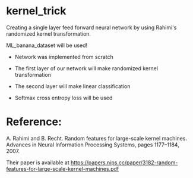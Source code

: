 # kernel_trick
Creating a single layer feed forward neural network by using Rahimi's randomized kernel transformation.


ML_banana_dataset will be used!

* Network was implemented from scratch

* The first layer of our network will make randomized kernel transformation

* The second layer will make linear classification

* Softmax cross entropy loss will be used


# Reference:

A. Rahimi and B. Recht. Random features for large-scale kernel machines. Advances in
Neural Information Processing Systems, pages 1177–1184, 2007.

Their paper is available at https://papers.nips.cc/paper/3182-random-features-for-large-scale-kernel-machines.pdf
